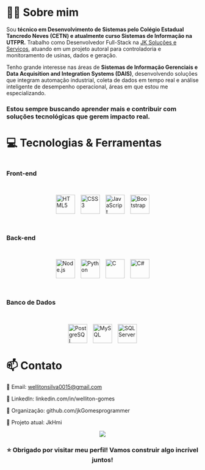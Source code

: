 # 👨‍💻 Sobre mim

Sou **técnico em Desenvolvimento de Sistemas pelo Colégio Estadual Tancredo Neves (CETN) e atualmente curso Sistemas de Informação na UTFPR.**
Trabalho como Desenvolvedor Full-Stack na <a href="https://github.com/jkGomesprogrammer">JK Soluções e Serviços</a>, atuando em um projeto autoral para controladoria e monitoramento de usinas, dados e geração.

Tenho grande interesse nas áreas de **Sistemas de Informação Gerenciais e Data Acquisition and Integration Systems (DAIS)**, desenvolvendo soluções que integram automação industrial, coleta de dados em tempo real e análise inteligente de desempenho operacional, áreas em que estou me especializando.

### Estou sempre buscando aprender mais e contribuir com soluções tecnológicas que gerem impacto real.

# 💻 Tecnologias & Ferramentas
<!-- FRONT-END -->
<div style="display: flex; flex-direction: column;  gap: 30px;">
  <h3>Front-end</h3>
  <div style="display: flex; gap: 15px; flex-wrap: wrap; justify-content: center;">
    <img src="https://cdn.jsdelivr.net/gh/devicons/devicon/icons/html5/html5-original.svg" height="50" alt="HTML5" />
    <img src="https://cdn.jsdelivr.net/gh/devicons/devicon/icons/css3/css3-original.svg" height="50" alt="CSS3" />
    <img src="https://cdn.jsdelivr.net/gh/devicons/devicon/icons/javascript/javascript-original.svg" height="50" alt="JavaScript" />
    <img src="https://cdn.jsdelivr.net/gh/devicons/devicon/icons/bootstrap/bootstrap-original.svg" height="50" alt="Bootstrap" />
  </div>
</div>

<!-- BACK-END -->
<div style="display: flex; flex-direction: column; gap: 30px; margin-top: 30px;">
  <h3>Back-end</h3>
  <div style="display: flex; gap: 15px; flex-wrap: wrap; justify-content: center;">
    <img src="https://cdn.jsdelivr.net/gh/devicons/devicon/icons/nodejs/nodejs-original.svg" height="50" alt="Node.js" />
    <img src="https://cdn.jsdelivr.net/gh/devicons/devicon/icons/python/python-original.svg" height="50" alt="Python" />
    <img src="https://cdn.jsdelivr.net/gh/devicons/devicon/icons/c/c-original.svg" height="50" alt="C" />
    <img src="https://cdn.jsdelivr.net/gh/devicons/devicon/icons/csharp/csharp-original.svg" height="50" alt="C#" />
  </div>
</div>

<!-- BANCO DE DADOS -->
<div style="display: flex; flex-direction: column;  gap: 30px; margin-top: 30px;">
  <h3>Banco de Dados</h3>
  <div style="display: flex; gap: 15px; flex-wrap: wrap; justify-content: center;">
    <img src="https://cdn.jsdelivr.net/gh/devicons/devicon/icons/postgresql/postgresql-original.svg" height="50" alt="PostgreSQL" />
    <img src="https://cdn.jsdelivr.net/gh/devicons/devicon/icons/mysql/mysql-original.svg" height="50" alt="MySQL" />
    <img src="https://cdn.jsdelivr.net/gh/devicons/devicon/icons/microsoftsqlserver/microsoftsqlserver-plain.svg" height="50" alt="SQL Server" />
  </div>
</div>

# 📫 Contato

📧 Email: wellitonsilva0015@gmail.com

💼 LinkedIn: linkedin.com/in/welliton-gomes

🧠 Organização: github.com/jkGomesprogrammer

🔗 Projeto atual: JkHmi

<p align="center"> <img src="https://github-readme-stats.vercel.app/api?username=WellitonGomes&show_icons=true&theme=tokyonight" /> </p>

<h3 align="center"> ⭐ Obrigado por visitar meu perfil! Vamos construir algo incrível juntos! </h3>
